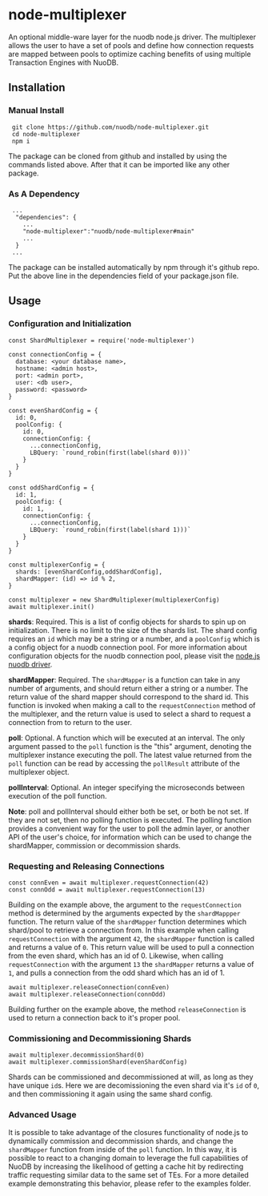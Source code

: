 # node-multiplexer
An optional middle-ware layer for the nuodb node.js driver. The multiplexer allows the user to have a set of pools and define how connection requests are mapped between pools to optimize caching benefits of using multiple Transaction Engines with NuoDB.

## Installation

### Manual Install
```
 git clone https://github.com/nuodb/node-multiplexer.git
 cd node-multiplexer
 npm i
```

The package can be cloned from github and installed by using the commands listed above. After that it can be imported like any other package.

### As A Dependency

```
 ...
  "dependencies": {
    ...
    "node-multiplexer":"nuodb/node-multiplexer#main"
    ...
  }
 ...
```
The package can be installed automatically by npm through it's github repo. Put the above line in the dependencies field of your package.json file.

## Usage

### Configuration and Initialization
```
const ShardMultiplexer = require('node-multiplexer')

const connectionConfig = {
  database: <your database name>,
  hostname: <admin host>,
  port: <admin port>,
  user: <db user>,
  password: <password>
}

const evenShardConfig = {
  id: 0,
  poolConfig: {
    id: 0,
    connectionConfig: {
      ...connectionConfig,
      LBQuery: `round_robin(first(label(shard 0)))`
    }
  }
}

const oddShardConfig = {
  id: 1,
  poolConfig: {
    id: 1,
    connectionConfig: {
      ...connectionConfig,
      LBQuery: `round_robin(first(label(shard 1)))`
    }
  }
}

const multiplexerConfig = {
  shards: [evenShardConfig,oddShardConfig],
  shardMapper: (id) => id % 2,
}

const multiplexer = new ShardMultiplexer(multiplexerConfig)
await multiplexer.init()
```

**shards**: Required. This is a list of config objects for shards to spin up on initialization. There is no limit to the size of the shards list. The shard config requires an `id` which may be a string or a number, and a `poolConfig` which is a config object for a nuodb connection pool. For more information about configuration objects for the nuodb connection pool, please visit the [node.js nuodb driver](https://github.com/nuodb/node-nuodb).

**shardMapper**: Required. The `shardMapper` is a function can take in any number of arguments, and should return either a string or a number. The return value of the shard mapper should correspond to the shard id. This function is invoked when making a call to the `requestConnection` method of the multiplexer, and the return value is used to select a shard to request a connection from to return to the user.

**poll**: Optional. A function which will be executed at an interval. The only argument passed to the `poll` function is the "this" argument, denoting the multiplexer instance executing the poll. The latest value returned from the `poll` function can be read by accessing the `pollResult` attribute of the multiplexer object.

**pollInterval**: Optional. An integer specifying the microseconds between execution of the poll function.

**Note**: poll and pollInterval should either both be set, or both be not set. If they are not set, then no polling function is executed. The polling function provides a convenient way for the user to poll the admin layer, or another API of the user's choice, for information which can be used to change the shardMapper, commission or decommission shards.

### Requesting and Releasing Connections
```
const connEven = await multiplexer.requestConnection(42)
const connOdd = await multiplexer.requestConnection(13) 
```
Building on the example above, the argument to the `requestConnection` method is determined by the arguments expected by the `shardMappper` function. The return value of the `shardMapper` function determines which shard/pool to retrieve a connection from. In this example when calling `requestConnection` with the argument `42`, the `shardMapper` function is called and returns a value of `0`. This return value will be used to pull a connection from the even shard, which has an id of 0. Likewise, when calling `requestConnection` with the argument `13` the `shardMapper` returns a value of `1`, and pulls a connection from the odd shard which has an id of 1.

```
await multiplexer.releaseConnection(connEven)
await multiplexer.releaseConnection(connOdd)
```
Building further on the example above, the method `releaseConnection` is used to return a connection back to it's proper pool.

### Commissioning and Decommissioning Shards

```
await multiplexer.decommissionShard(0)
await multiplexer.commissionShard(evenShardConfig)
```

Shards can be commissioned and decommissioned at will, as long as they have unique `id`s. Here we are decomissioning the even shard via it's `id` of `0`, and then commissioning it again using the same shard config.

### Advanced Usage

It is possible to take advantage of the closures functionality of node.js to dynamically commission and decommission shards, and change the `shardMapper` function from inside of the `poll` function. In this way, it is possible to react to a changing domain to leverage the full capabilities of NuoDB by increasing the likelihood of getting a cache hit by redirecting traffic requesting similar data to the same set of TEs. For a more detailed example demonstrating this behavior, please refer to the examples folder.





